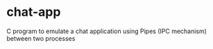 # chat-app
C program to emulate a chat application using Pipes (IPC mechanism) between two processes
